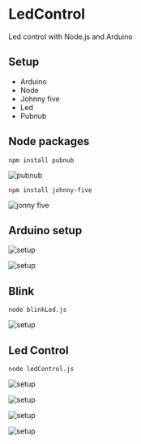 # LedControl
Led control with Node.js and Arduino

## Setup
 - Arduino
 - Node
 - Johnny five
 - Led
 - Pubnub
 
 ## Node packages
 
 `npm install pubnub`
 
 ![pubnub](https://user-images.githubusercontent.com/20428703/42849360-46d119ac-89f9-11e8-9804-9bf9bb4598c5.PNG)
 
 `npm install johnny-five`
 
 ![jonny five](https://user-images.githubusercontent.com/20428703/42849554-0be41d70-89fa-11e8-9687-a18250c3d9d5.PNG)
 
 ## Arduino setup
 
  ![setup](https://user-images.githubusercontent.com/20428703/42849356-46688144-89f9-11e8-8a4a-89d979038025.png)
  
  ![setup](https://user-images.githubusercontent.com/20428703/42849357-468f996e-89f9-11e8-9ce3-c43cb1370ffc.png)
 
## Blink

 `node blinkLed.js`
 
   ![setup](https://user-images.githubusercontent.com/20428703/42849370-4f1ec000-89f9-11e8-8691-d3b11cf4d3d4.gif)
   
## Led Control

 `node ledControl.js`
 
  ![setup](https://user-images.githubusercontent.com/20428703/42849358-46aedb26-89f9-11e8-8c3d-95aab92f0c83.PNG)
  
  ![setup](https://user-images.githubusercontent.com/20428703/42849362-46f56c58-89f9-11e8-9e27-1eb40244ab3d.PNG)
   
  ![setup](https://user-images.githubusercontent.com/20428703/42849883-875510d0-89fb-11e8-8711-2c30c98f4518.PNG)
     
  ![setup](https://user-images.githubusercontent.com/20428703/42849369-4efc6eb0-89f9-11e8-9fa7-1f633851c1f6.JPG)
 
